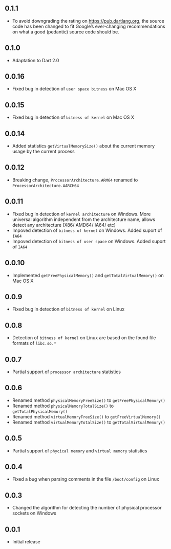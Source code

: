 ## 0.1.1

- To avoid downgrading the rating on https://pub.dartlang.org, the source code has been changed to fit Google’s ever-changing recommendations on what a good (pedantic) source code should be.

## 0.1.0

- Adaptation to Dart 2.0

## 0.0.16

- Fixed bug in detection of `user space bitness` on Mac OS X

## 0.0.15

- Fixed bug in detection of `bitness of kernel` on Mac OS X

## 0.0.14

- Added statistics `getVirtualMemorySize()` about the current memory usage by the current process

## 0.0.12

- Breaking change, `ProcessorArchitecture.ARM64` renamed to `ProcessorArchitecture.AARCH64`

## 0.0.11

- Fixed bug in detection of `kernel architecture` on Windows. More universal algorithm independent from the architecture name, allows detect any architecture (X86/ AMD64/ IA64/ etc)
- Impoved detection of `bitness of kernel` on Windows. Added suport of `IA64`
- Impoved detection of `bitness of user space` on Windows. Added suport of `IA64`

## 0.0.10

- Implemented `getFreePhysicalMemory()` and `getTotalVirtualMemory()` on Mac OS X

## 0.0.9

- Fixed bug in detection of `bitness of kernel` on Linux

## 0.0.8

- Detection of `bitness of kernel` on Linux are based on the found file formats of `libc.so.*`

## 0.0.7

- Partial support of `processor architecture` statistics

## 0.0.6

- Renamed method `physicalMemoryFreeSize()` to `getFreePhysicalMemory()`
- Renamed method `physicalMemoryTotalSize()` to `getTotalPhysicalMemory()`
- Renamed method `virtualMemoryFreeSize()` to `getFreeVirtualMemory()`
- Renamed method `virtualMemoryTotalSize()` to `getTotalVirtualMemory()`

## 0.0.5

- Partial support of `phycical memory` and `virtual memory` statistics

## 0.0.4

- Fixed a bug when parsing comments in the file `/boot/config` on Linux

## 0.0.3

- Changed the algorithm for detecting the number of physical processor sockets on Windows

## 0.0.1

- Initial release

